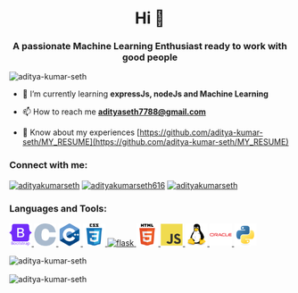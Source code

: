<h1 align="center">Hi 👋</h1>
<h3 align="center">A passionate Machine Learning Enthusiast ready to work with good people</h3>

<p align="left"> <img src="https://komarev.com/ghpvc/?username=aditya-kumar-seth&label=Profile%20views&color=0e75b6&style=flat" alt="aditya-kumar-seth" /> </p>

- 🌱 I’m currently learning **expressJs, nodeJs and Machine Learning**

- 📫 How to reach me **adityaseth7788@gmail.com**

- 📄 Know about my experiences [https://github.com/aditya-kumar-seth/MY_RESUME](https://github.com/aditya-kumar-seth/MY_RESUME)

<h3 align="left">Connect with me:</h3>
<p align="left">
<a href="https://linkedin.com/in/adityakumarseth" target="blank"><img align="center" src="https://raw.githubusercontent.com/rahuldkjain/github-profile-readme-generator/master/src/images/icons/Social/linked-in-alt.svg" alt="adityakumarseth" height="30" width="40" /></a>
<a href="https://instagram.com/adityakumarseth616" target="blank"><img align="center" src="https://raw.githubusercontent.com/rahuldkjain/github-profile-readme-generator/master/src/images/icons/Social/instagram.svg" alt="adityakumarseth616" height="30" width="40" /></a>
<a href="https://www.leetcode.com/adityakumarseth" target="blank"><img align="center" src="https://raw.githubusercontent.com/rahuldkjain/github-profile-readme-generator/master/src/images/icons/Social/leet-code.svg" alt="adityakumarseth" height="30" width="40" /></a>
</p>

<h3 align="left">Languages and Tools:</h3>
<p align="left"> <a href="https://getbootstrap.com" target="_blank" rel="noreferrer"> <img src="https://raw.githubusercontent.com/devicons/devicon/master/icons/bootstrap/bootstrap-plain-wordmark.svg" alt="bootstrap" width="40" height="40"/> </a> <a href="https://www.cprogramming.com/" target="_blank" rel="noreferrer"> <img src="https://raw.githubusercontent.com/devicons/devicon/master/icons/c/c-original.svg" alt="c" width="40" height="40"/> </a> <a href="https://www.w3schools.com/cpp/" target="_blank" rel="noreferrer"> <img src="https://raw.githubusercontent.com/devicons/devicon/master/icons/cplusplus/cplusplus-original.svg" alt="cplusplus" width="40" height="40"/> </a> <a href="https://www.w3schools.com/css/" target="_blank" rel="noreferrer"> <img src="https://raw.githubusercontent.com/devicons/devicon/master/icons/css3/css3-original-wordmark.svg" alt="css3" width="40" height="40"/> </a> <a href="https://flask.palletsprojects.com/" target="_blank" rel="noreferrer"> <img src="https://www.vectorlogo.zone/logos/pocoo_flask/pocoo_flask-icon.svg" alt="flask" width="40" height="40"/> </a> <a href="https://www.w3.org/html/" target="_blank" rel="noreferrer"> <img src="https://raw.githubusercontent.com/devicons/devicon/master/icons/html5/html5-original-wordmark.svg" alt="html5" width="40" height="40"/> </a> <a href="https://developer.mozilla.org/en-US/docs/Web/JavaScript" target="_blank" rel="noreferrer"> <img src="https://raw.githubusercontent.com/devicons/devicon/master/icons/javascript/javascript-original.svg" alt="javascript" width="40" height="40"/> </a> <a href="https://www.linux.org/" target="_blank" rel="noreferrer"> <img src="https://raw.githubusercontent.com/devicons/devicon/master/icons/linux/linux-original.svg" alt="linux" width="40" height="40"/> </a> <a href="https://www.oracle.com/" target="_blank" rel="noreferrer"> <img src="https://raw.githubusercontent.com/devicons/devicon/master/icons/oracle/oracle-original.svg" alt="oracle" width="40" height="40"/> </a> <a href="https://www.python.org" target="_blank" rel="noreferrer"> <img src="https://raw.githubusercontent.com/devicons/devicon/master/icons/python/python-original.svg" alt="python" width="40" height="40"/> </a> </p>

<p><img align="center" src="https://github-readme-stats.vercel.app/api/top-langs?username=aditya-kumar-seth&show_icons=true&locale=en&layout=compact" alt="aditya-kumar-seth" /></p>

<p><img align="center" src="https://github-readme-streak-stats.herokuapp.com/?user=aditya-kumar-seth&" alt="aditya-kumar-seth" /></p>
<script>
  const h1 =document.querySelector('h1');
  setTimeout(()=>{
  h1 = " I'm Aditya Kumar Seth";
  },5000);
</script>
